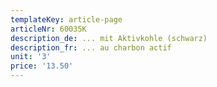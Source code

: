 ```yaml
---
templateKey: article-page
articleNr: 60035K
description_de: ... mit Aktivkohle (schwarz)
description_fr: ... au charbon actif
unit: '3'
price: '13.50'
---
```



